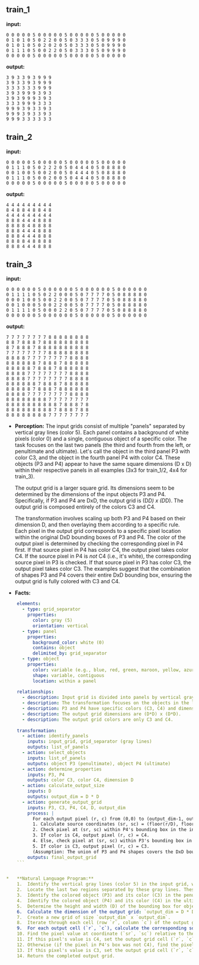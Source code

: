 
## train_1

**input:**
```
0 0 0 0 0 5 0 0 0 0 0 5 0 0 0 0 0 5 0 0 0 0 0
0 1 0 1 0 5 0 2 2 0 0 5 0 3 3 3 0 5 0 9 9 9 0
0 1 0 1 0 5 0 2 0 2 0 5 0 3 3 3 0 5 0 9 9 9 0
0 1 1 1 0 5 0 0 2 2 0 5 0 3 3 3 0 5 0 9 9 9 0
0 0 0 0 0 5 0 0 0 0 0 5 0 0 0 0 0 5 0 0 0 0 0
```


**output:**
```
3 9 3 3 9 3 9 9 9
3 9 3 3 9 3 9 9 9
3 3 3 3 3 3 9 9 9
3 9 3 9 9 9 3 9 3
3 9 3 9 9 9 3 9 3
3 3 3 9 9 9 3 3 3
9 9 9 3 9 3 3 9 3
9 9 9 3 9 3 3 9 3
9 9 9 3 3 3 3 3 3
```


## train_2

**input:**
```
0 0 0 0 0 5 0 0 0 0 0 5 0 0 0 0 0 5 0 0 0 0 0
0 1 1 1 0 5 0 2 2 2 0 5 0 4 4 4 0 5 0 8 8 8 0
0 0 1 0 0 5 0 0 2 0 0 5 0 4 4 4 0 5 0 8 8 8 0
0 1 1 1 0 5 0 0 2 0 0 5 0 4 4 4 0 5 0 8 8 8 0
0 0 0 0 0 5 0 0 0 0 0 5 0 0 0 0 0 5 0 0 0 0 0
```


**output:**
```
4 4 4 4 4 4 4 4 4
8 4 8 8 4 8 8 4 8
4 4 4 4 4 4 4 4 4
8 8 8 4 4 4 8 8 8
8 8 8 8 4 8 8 8 8
8 8 8 4 4 4 8 8 8
8 8 8 4 4 4 8 8 8
8 8 8 8 4 8 8 8 8
8 8 8 4 4 4 8 8 8
```


## train_3

**input:**
```
0 0 0 0 0 0 5 0 0 0 0 0 0 5 0 0 0 0 0 0 5 0 0 0 0 0 0
0 1 1 1 1 0 5 0 2 2 0 0 0 5 0 7 7 7 7 0 5 0 8 8 8 8 0
0 0 0 1 0 0 5 0 0 2 2 0 0 5 0 7 7 7 7 0 5 0 8 8 8 8 0
0 0 1 0 0 0 5 0 0 2 2 0 0 5 0 7 7 7 7 0 5 0 8 8 8 8 0
0 1 1 1 1 0 5 0 0 0 2 2 0 5 0 7 7 7 7 0 5 0 8 8 8 8 0
0 0 0 0 0 0 5 0 0 0 0 0 0 5 0 0 0 0 0 0 5 0 0 0 0 0 0
```


**output:**
```
7 7 7 7 7 7 7 7 8 8 8 8 8 8 8 8
8 8 7 8 8 8 7 8 8 8 8 8 8 8 8 8
8 7 8 8 8 7 8 8 8 8 8 8 8 8 8 8
7 7 7 7 7 7 7 7 8 8 8 8 8 8 8 8
8 8 8 8 7 7 7 7 7 7 7 7 8 8 8 8
8 8 8 8 8 8 7 8 8 8 7 8 8 8 8 8
8 8 8 8 8 7 8 8 8 7 8 8 8 8 8 8
8 8 8 8 7 7 7 7 7 7 7 7 8 8 8 8
8 8 8 8 7 7 7 7 7 7 7 7 8 8 8 8
8 8 8 8 8 8 7 8 8 8 7 8 8 8 8 8
8 8 8 8 8 7 8 8 8 7 8 8 8 8 8 8
8 8 8 8 7 7 7 7 7 7 7 7 8 8 8 8
8 8 8 8 8 8 8 8 7 7 7 7 7 7 7 7
8 8 8 8 8 8 8 8 8 8 7 8 8 8 7 8
8 8 8 8 8 8 8 8 8 7 8 8 8 7 8 8
8 8 8 8 8 8 8 8 7 7 7 7 7 7 7 7
```

*   **Perception:**
    The input grids consist of multiple "panels" separated by vertical gray lines (color 5). Each panel contains a background of white pixels (color 0) and a single, contiguous object of a specific color. The task focuses on the last two panels (the third and fourth from the left, or penultimate and ultimate). Let's call the object in the third panel P3 with color C3, and the object in the fourth panel P4 with color C4. These objects (P3 and P4) appear to have the same square dimensions (D x D) within their respective panels in all examples (3x3 for train_1/2, 4x4 for train_3).

    The output grid is a larger square grid. Its dimensions seem to be determined by the dimensions of the input objects P3 and P4. Specifically, if P3 and P4 are DxD, the output grid is (D*D) x (D*D). The output grid is composed entirely of the colors C3 and C4.

    The transformation involves scaling up both P3 and P4 based on their dimension D, and then overlaying them according to a specific rule. Each pixel in the output grid corresponds to a specific pixel location within the original DxD bounding boxes of P3 and P4. The color of the output pixel is determined by checking the corresponding pixel in P4 first. If that source pixel in P4 has color C4, the output pixel takes color C4. If the source pixel in P4 is *not* C4 (i.e., it's white), the corresponding source pixel in P3 is checked. If that source pixel in P3 has color C3, the output pixel takes color C3. The examples suggest that the combination of shapes P3 and P4 covers their entire DxD bounding box, ensuring the output grid is fully colored with C3 and C4.

*   **Facts:**
    
```yaml
    elements:
      - type: grid_separator
        properties:
          color: gray (5)
          orientation: vertical
      - type: panel
        properties:
          background_color: white (0)
          contains: object
          delimited_by: grid_separator
      - type: object
        properties:
          color: variable (e.g., blue, red, green, maroon, yellow, azure, orange)
          shape: variable, contiguous
          location: within a panel
    
    relationships:
      - description: Input grid is divided into panels by vertical gray lines.
      - description: The transformation focuses on the objects in the last two panels (penultimate object P3, ultimate object P4).
      - description: P3 and P4 have specific colors (C3, C4) and dimensions (D x D). D is consistent between P3 and P4 within a single example.
      - description: The output grid dimensions are (D*D) x (D*D).
      - description: The output grid colors are only C3 and C4.
    
    transformation:
      - action: identify_panels
        inputs: input_grid, grid_separator (gray lines)
        outputs: list_of_panels
      - action: select_objects
        inputs: list_of_panels
        outputs: object P3 (penultimate), object P4 (ultimate)
      - action: determine_properties
        inputs: P3, P4
        outputs: color C3, color C4, dimension D
      - action: calculate_output_size
        inputs: D
        outputs: output_dim = D * D
      - action: generate_output_grid
        inputs: P3, C3, P4, C4, D, output_dim
        process: |
          For each output pixel (r, c) from (0,0) to (output_dim-1, output_dim-1):
          1. Calculate source coordinates (sr, sc) = (floor(r/D), floor(c/D)) relative to the top-left of the object bounding box.
          2. Check pixel at (sr, sc) within P4's bounding box in the input grid.
          3. If color is C4, output pixel (r, c) = C4.
          4. Else, check pixel at (sr, sc) within P3's bounding box in the input grid.
          5. If color is C3, output pixel (r, c) = C3.
          (Assumption: The union of P3 and P4 shapes covers the DxD bounding box).
        outputs: final_output_grid
    ```


*   **Natural Language Program:**
    1.  Identify the vertical gray lines (color 5) in the input grid, which act as separators.
    2.  Locate the last two regions separated by these gray lines. These regions contain the relevant objects.
    3.  Identify the colored object (P3) and its color (C3) in the penultimate (third) region.
    4.  Identify the colored object (P4) and its color (C4) in the ultimate (fourth) region.
    5.  Determine the height and width (D) of the bounding box for objects P3 and P4 (these dimensions should be the same, DxD).
    6.  Calculate the dimension of the output grid: `output_dim = D * D`.
    7.  Create a new grid of size `output_dim` x `output_dim`.
    8.  Iterate through each cell (row `r`, column `c`) of the output grid, where `0 <= r < output_dim` and `0 <= c < output_dim`.
    9.  For each output cell (`r`, `c`), calculate the corresponding source coordinate (`sr`, `sc`) within the original object bounding boxes: `sr = floor(r / D)`, `sc = floor(c / D)`.
    10. Find the pixel value at coordinate (`sr`, `sc`) relative to the top-left corner of the bounding box of object P4 in the input grid.
    11. If this pixel's value is C4, set the output grid cell (`r`, `c`) to C4.
    12. Otherwise (if the pixel in P4's box was not C4), find the pixel value at coordinate (`sr`, `sc`) relative to the top-left corner of the bounding box of object P3 in the input grid.
    13. If this pixel's value is C3, set the output grid cell (`r`, `c`) to C3.
    14. Return the completed output grid.
